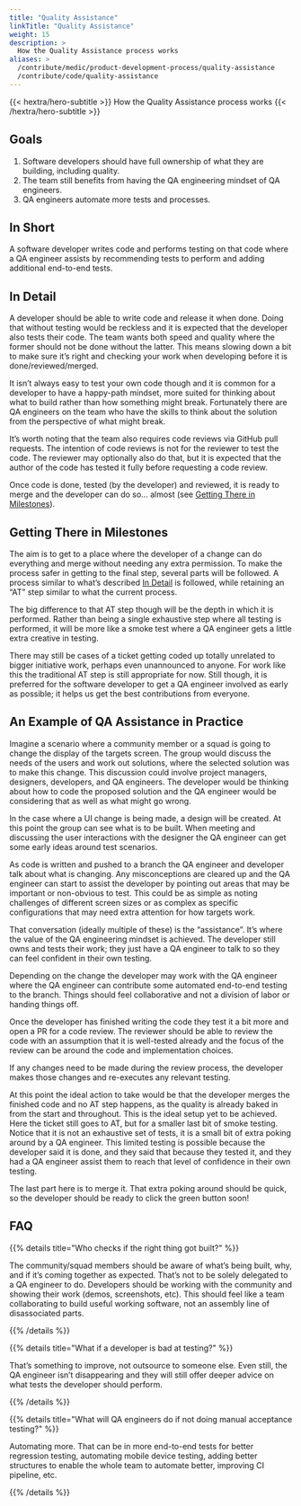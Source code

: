 ```yaml
---
title: "Quality Assistance"
linkTitle: "Quality Assistance"
weight: 15
description: >
  How the Quality Assistance process works
aliases: >
  /contribute/medic/product-development-process/quality-assistance
  /contribute/code/quality-assistance
---
```


{{< hextra/hero-subtitle >}}
  How the Quality Assistance process works
{{< /hextra/hero-subtitle >}}

## Goals
1. Software developers should have full ownership of what they are building, including quality.
1. The team still benefits from having the QA engineering mindset of QA engineers.
1. QA engineers automate more tests and processes.

## In Short
A software developer writes code and performs testing on that code where a QA engineer assists by recommending tests to perform and adding additional end-to-end tests.

## In Detail
A developer should be able to write code and release it when done. Doing that without testing would be reckless and it is expected that the developer also tests their code. The team wants both speed and quality where the former should not be done without the latter. This means slowing down a bit to make sure it’s right and checking your work when developing before it is done/reviewed/merged.

It isn’t always easy to test your own code though and it is common for a developer to have a happy-path mindset, more suited for thinking about what to build rather than how something might break. Fortunately there are QA engineers on the team who have the skills to think about the solution from the perspective of what might break.

It’s worth noting that the team also requires code reviews via GitHub pull requests. The intention of code reviews is not for the reviewer to test the code. The reviewer may optionally also do that, but it is expected that the author of the code has tested it fully before requesting a code review.

Once code is done, tested (by the developer) and reviewed, it is ready to merge and the developer can do so... almost (see [Getting There in Milestones](#getting-there-in-milestones)). 

## Getting There in Milestones
The aim is to get to a place where the developer of a change can do everything and merge without needing any extra permission. To make the process safer in getting to the final step, several parts will be followed. A process similar to what’s described [In Detail](#in-detail) is followed, while retaining an “AT” step similar to what the current process.

The big difference to that AT step though will be the depth in which it is performed. Rather than being a single exhaustive step where all testing is performed, it will be more like a smoke test where a QA engineer gets a little extra creative in testing.

There may still be cases of a ticket getting coded up totally unrelated to bigger initiative work, perhaps even unannounced to anyone. For work like this the traditional AT step is still appropriate for now. Still though, it is preferred for the software developer to get a QA engineer involved as early as possible; it helps us get the best contributions from everyone.

## An Example of QA Assistance in Practice
Imagine a scenario where a community member or a squad is going to change the display of the targets screen. The group would discuss the needs of the users and work out solutions, where the selected solution was to make this change. This discussion could involve project managers, designers, developers, and QA engineers. The developer would be thinking about how to code the proposed solution and the QA engineer would be considering that as well as what might go wrong.

In the case where a UI change is being made, a design will be created. At this point the group can see what is to be built. When meeting and discussing the user interactions with the designer the QA engineer can get some early ideas around test scenarios.

As code is written and pushed to a branch the QA engineer and developer talk about what is changing. Any misconceptions are cleared up and the QA engineer can start to assist the developer by pointing out areas that may be important or non-obvious to test. This could be as simple as noting challenges of different screen sizes or as complex as specific configurations that may need extra attention for how targets work.

That conversation (ideally multiple of these) is the “assistance”. It’s where the value of the QA engineering mindset is achieved. The developer still owns and tests their work; they just have a QA engineer to talk to so they can feel confident in their own testing.

Depending on the change the developer may work with the QA engineer where the QA engineer can contribute some automated end-to-end testing to the branch. Things should feel collaborative and not a division of labor or handing things off.

Once the developer has finished writing the code they test it a bit more and open a PR for a code review. The reviewer should be able to review the code with an assumption that it is well-tested already and the focus of the review can be around the code and implementation choices.

If any changes need to be made during the review process, the developer makes those changes and re-executes any relevant testing.

At this point the ideal action to take would be that the developer merges the finished code and no AT step happens, as the quality is already baked in from the start and throughout. This is the ideal setup yet to be achieved. Here the ticket still goes to AT, but for a smaller last bit of smoke testing. Notice that it is not an exhaustive set of tests, it is a small bit of extra poking around by a QA engineer. This limited testing is possible because the developer said it is done, and they said that because they tested it, and they had a QA engineer assist them to reach that level of confidence in their own testing.

The last part here is to merge it. That extra poking around should be quick, so the developer should be ready to click the green button soon!

## FAQ

{{% details title="Who checks if the right thing got built?" %}}

The community/squad members should be aware of what’s being built, why, and if it’s coming together as expected. That’s not to be solely delegated to a QA engineer to do. Developers should be working with the community and showing their work (demos, screenshots, etc). This should feel like a team collaborating to build useful working software, not an assembly line of disassociated parts.

{{% /details %}}

{{% details title="What if a developer is bad at testing?" %}}

That’s something to improve, not outsource to someone else. Even still, the QA engineer isn’t disappearing and they will still offer deeper advice on what tests the developer should perform.

{{% /details %}}

{{% details title="What will QA engineers do if not doing manual acceptance testing?" %}}

Automating more. That can be in more end-to-end tests for better regression testing, automating mobile device testing, adding better structures to enable the whole team to automate better, improving CI pipeline, etc.

{{% /details %}}

